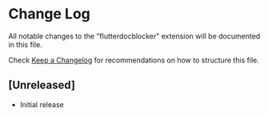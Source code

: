 # Change Log

All notable changes to the "flutterdocblocker" extension will be documented in this file.

Check [Keep a Changelog](http://keepachangelog.com/) for recommendations on how to structure this file.

## [Unreleased]

- Initial release